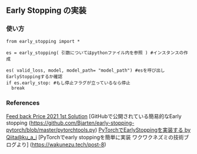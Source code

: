 ## Early Stopping の実装

### 使い方

    from early_stopping import *

    es = early_stopping( 引数についてはpythonファイル内を参照 ) #インスタンスの作成

    es( valid_loss, model, model_path= "model_path") #esを呼び出しEarlyStoppingするか確認
    if es.early_stop: #もし停止フラグが立っているなら停止
      break


### References
[Feed back Price 2021 1st Solution](https://www.kaggle.com/code/wht1996/feedback-nn-train/notebook )
[GitHubで公開されている簡易的なEarly stopping (https://github.com/Bjarten/early-stopping-pytorch/blob/master/pytorchtools.py)
[PyTorchでEarlyStoppingを実装する by Qiita@ku_a_i](https://qiita.com/ku_a_i/items/ba33c9ce3449da23b503 )
[PyTorchでearly stoppingを簡単に実装 ワクワクネズミの技術ブログより] (https://wakunezu.tech/post-8)
